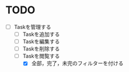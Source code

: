 # TODO
- [ ] Taskを管理する
  - [ ] Taskを追加する
  - [ ] Taskを編集する
  - [ ] Taskを削除する
  - [ ] Taskを閲覧する
    - [x] 全部，完了，未完のフィルターを付ける
